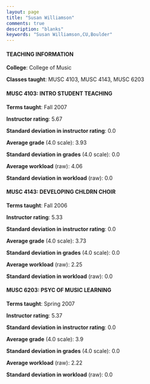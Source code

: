 ```yaml
---
layout: page
title: "Susan Williamson" 
comments: true
description: "blanks"
keywords: "Susan Williamson,CU,Boulder"
---
```

<head>
<script src="https://ajax.googleapis.com/ajax/libs/jquery/2.1.3/jquery.min.js"></script>
<script src="https://dl.dropboxusercontent.com/s/pc42nxpaw1ea4o9/highcharts.js?dl=0"></script>
<!-- <script src="../assets/js/highcharts.js"></script> -->
<style type="text/css">@font-face {
	font-family: "Bebas Neue";
	src: url(https://www.filehosting.org/file/details/544349/BebasNeue Regular.otf) format("opentype");
	}
	h1.Bebas { 
		font-family: "Bebas Neue", Verdana, Tahoma;
	}
</style>
</head>
	   
#### TEACHING INFORMATION

**College**: College of Music

**Classes taught**: MUSC 4103, MUSC 4143, MUSC 6203

#### MUSC 4103: INTRO STUDENT TEACHING

**Terms taught**: Fall 2007

**Instructor rating**: 5.67

**Standard deviation in instructor rating**: 0.0

**Average grade** (4.0 scale): 3.93

**Standard deviation in grades** (4.0 scale): 0.0

**Average workload** (raw): 4.06

**Standard deviation in workload** (raw): 0.0

#### MUSC 4143: DEVELOPING CHLDRN CHOIR

**Terms taught**: Fall 2006

**Instructor rating**: 5.33

**Standard deviation in instructor rating**: 0.0

**Average grade** (4.0 scale): 3.73

**Standard deviation in grades** (4.0 scale): 0.0

**Average workload** (raw): 2.25

**Standard deviation in workload** (raw): 0.0

#### MUSC 6203: PSYC OF MUSIC LEARNING

**Terms taught**: Spring 2007

**Instructor rating**: 5.37

**Standard deviation in instructor rating**: 0.0

**Average grade** (4.0 scale): 3.9

**Standard deviation in grades** (4.0 scale): 0.0

**Average workload** (raw): 2.22

**Standard deviation in workload** (raw): 0.0

